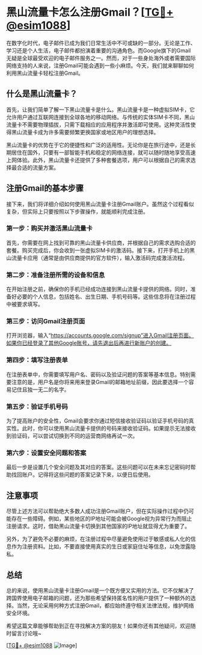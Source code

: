 # 黑山流量卡怎么注册Gmail？[[TG💪+ @esim1088](https://t.me/s/esim1088)]

在数字化时代，电子邮件已成为我们日常生活中不可或缺的一部分。无论是工作、学习还是个人生活，电子邮件都扮演着重要的沟通角色。而Google旗下的Gmail无疑是全球最受欢迎的电子邮件服务之一。然而，对于一些身处海外或者需要国际网络支持的人来说，注册Gmail可能会遇到一些小麻烦。今天，我们就来聊聊如何利用黑山流量卡轻松注册Gmail。

## 什么是黑山流量卡？

首先，让我们简单了解一下黑山流量卡是什么。黑山流量卡是一种虚拟SIM卡，它允许用户通过互联网连接到全球各地的移动网络。与传统的实体SIM卡不同，黑山流量卡不需要物理插拔，只需下载相应的应用程序并激活即可使用。这种灵活性使得黑山流量卡成为许多需要频繁更换国家或地区用户的理想选择。

黑山流量卡的优势在于它的便捷性和广泛的适用性。无论你是在旅行途中，还是长期居住在国外，只要有一部智能手机和稳定的网络连接，就可以随时随地享受高速上网体验。此外，黑山流量卡还提供了多种套餐选项，用户可以根据自己的需求选择最合适的流量方案。

## 注册Gmail的基本步骤

接下来，我们将详细介绍如何使用黑山流量卡注册Gmail账户。虽然这个过程看似复杂，但实际上只要按照以下步骤操作，就能顺利完成注册。

### 第一步：购买并激活黑山流量卡

首先，你需要在网上找到可靠的黑山流量卡供应商，并根据自己的需求选购合适的套餐。购买完成后，你会收到一张虚拟SIM卡的激活码。接下来，打开手机上的黑山流量卡应用（通常是由供应商提供的官方软件），输入激活码完成激活流程。

### 第二步：准备注册所需的设备和信息

在开始注册之前，确保你的手机已经成功连接到黑山流量卡提供的网络。同时，准备好必要的个人信息，包括姓名、出生日期、手机号码等。这些信息将在注册过程中被要求填写。

### 第三步：访问Gmail注册页面

打开浏览器，输入“https://accounts.google.com/signup”进入Gmail注册页面。如果你已经登录了其他Google账号，请先退出后再进行新账户的创建。

### 第四步：填写注册表单

在注册表单中，你需要填写用户名、密码以及验证问题的答案等基本信息。特别需要注意的是，用户名是你将来用来登录Gmail的邮箱地址前缀，因此要选择一个容易记住且独一无二的名字。

### 第五步：验证手机号码

为了提高账户的安全性，Gmail会要求你通过短信接收验证码以验证手机号码的真实性。此时，你可以使用黑山流量卡提供的号码来接收验证码。如果提示无法接收到验证码，可以尝试切换到不同的运营商网络再试一次。

### 第六步：设置安全问题和答案

最后一步是设置几个安全问题及其对应的答案。这些问题可以在未来忘记密码时帮助找回账户。记得将这些问题的答案记录下来，以便日后使用。

## 注意事项

尽管上述方法可以帮助绝大多数人成功注册Gmail账户，但在实际操作过程中仍可能存在一些障碍。例如，某些地区的IP地址可能会被Google视为异常行为而阻止注册请求。这时，借助黑山流量卡切换到其他国家的IP地址就显得尤为重要了。

另外，为了避免不必要的麻烦，在注册过程中尽量避免使用过于敏感或私人化的信息作为注册资料。比如，不要直接使用真实的生日或家庭住址等信息，以免泄露隐私。

## 总结

总的来说，使用黑山流量卡注册Gmail是一个既方便又实用的方法。它不仅解决了跨国界使用电子邮箱的问题，还为那些希望保持匿名性的用户提供了一种额外的选择。当然，无论采用何种方式注册Gmail，都应始终遵守相关法律法规，维护网络安全环境。

希望这篇文章能够帮助到正在寻找解决方案的朋友！如果你还有其他疑问，欢迎随时留言讨论哦~

[[TG💪+ @esim1088](https://t.me/s/esim1088) ![Image](https://i.postimg.cc/4NQfJmqS/Snipaste-2025-05-13-00-14-12.png)]
